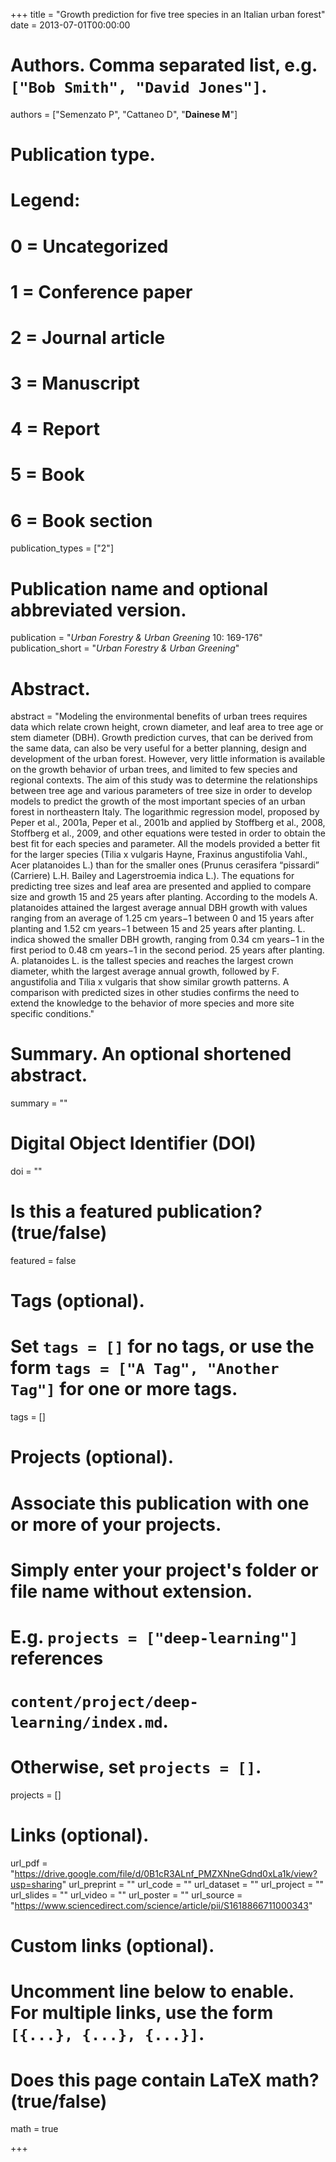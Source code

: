+++
title = "Growth prediction for five tree species in an Italian urban forest"
date = 2013-07-01T00:00:00

# Authors. Comma separated list, e.g. `["Bob Smith", "David Jones"]`.
authors = ["Semenzato P", "Cattaneo D", "**Dainese M**"]

# Publication type.
# Legend:
# 0 = Uncategorized
# 1 = Conference paper
# 2 = Journal article
# 3 = Manuscript
# 4 = Report
# 5 = Book
# 6 = Book section
publication_types = ["2"]

# Publication name and optional abbreviated version.
publication = "*Urban Forestry & Urban Greening* 10: 169-176"
publication_short = "*Urban Forestry & Urban Greening*"

# Abstract.
abstract = "Modeling the environmental benefits of urban trees requires data which relate crown height, crown diameter, and leaf area to tree age or stem diameter (DBH). Growth prediction curves, that can be derived from the same data, can also be very useful for a better planning, design and development of the urban forest. However, very little information is available on the growth behavior of urban trees, and limited to few species and regional contexts. The aim of this study was to determine the relationships between tree age and various parameters of tree size in order to develop models to predict the growth of the most important species of an urban forest in northeastern Italy. The logarithmic regression model, proposed by Peper et al., 2001a, Peper et al., 2001b and applied by Stoffberg et al., 2008, Stoffberg et al., 2009, and other equations were tested in order to obtain the best fit for each species and parameter. All the models provided a better fit for the larger species (Tilia x vulgaris Hayne, Fraxinus angustifolia Vahl., Acer platanoides L.) than for the smaller ones (Prunus cerasifera “pissardi” (Carriere) L.H. Bailey and Lagerstroemia indica L.). The equations for predicting tree sizes and leaf area are presented and applied to compare size and growth 15 and 25 years after planting. According to the models A. platanoides attained the largest average annual DBH growth with values ranging from an average of 1.25 cm years−1 between 0 and 15 years after planting and 1.52 cm years−1 between 15 and 25 years after planting. L. indica showed the smaller DBH growth, ranging from 0.34 cm years−1 in the first period to 0.48 cm years−1 in the second period. 25 years after planting. A. platanoides L. is the tallest species and reaches the largest crown diameter, whith the largest average annual growth, followed by F. angustifolia and Tilia x vulgaris that show similar growth patterns. A comparison with predicted sizes in other studies confirms the need to extend the knowledge to the behavior of more species and more site specific conditions."

# Summary. An optional shortened abstract.
summary = ""

# Digital Object Identifier (DOI)
doi = ""

# Is this a featured publication? (true/false)
featured = false

# Tags (optional).
#   Set `tags = []` for no tags, or use the form `tags = ["A Tag", "Another Tag"]` for one or more tags.
tags = []

# Projects (optional).
#   Associate this publication with one or more of your projects.
#   Simply enter your project's folder or file name without extension.
#   E.g. `projects = ["deep-learning"]` references 
#   `content/project/deep-learning/index.md`.
#   Otherwise, set `projects = []`.
projects = []

# Links (optional).
url_pdf = "https://drive.google.com/file/d/0B1cR3ALnf_PMZXNneGdnd0xLa1k/view?usp=sharing"
url_preprint = ""
url_code = ""
url_dataset = ""
url_project = ""
url_slides = ""
url_video = ""
url_poster = ""
url_source = "https://www.sciencedirect.com/science/article/pii/S1618866711000343"

# Custom links (optional).
#   Uncomment line below to enable. For multiple links, use the form `[{...}, {...}, {...}]`.


# Does this page contain LaTeX math? (true/false)
math = true

+++
